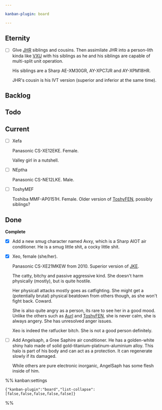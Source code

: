 ```yaml
---

kanban-plugin: board

---
```


## Eternity

- [ ] GIve [JHR](../Characters/Air%20Conditioners/JHR.md) siblings and cousins. Then assimilate JHR into a person-lith kinda like [VXU](../Characters/Air%20Conditioners/VXU.md) with his siblings as he and his siblings are capable of multi-split unit operation.
	
	His siblings are a Sharp AE-XM30GR, AY-XPC7JR and AY-XPM18HR.
	
	JHR's cousin is his IVT version (superior and inferior at the same time).


## Backlog



## Todo



## Current

- [ ] Xefa
	
	Panasonic CS-XE12EKE. Female.
	
	Valley girl in a nutshell.
- [ ] NEptha
	
	Panasonic CS-NE12LKE.
	Male.
- [ ] ToshyMEF
	
	Toshiba MMF-AP0151H. Female.
	Older version of [ToshyFEN](../Characters/Air%20Conditioners/ToshyFEN.md), possibly siblings?


## Done

**Complete**
- [x] Add a new smug character named Avxy, which is a Sharp AIOT air conditioner. He is a smug little shit, a cocky little shit.
- [x] Xeo, female (she/her).
	
	Panasonic CS-XE21MKEW from 2010. Superior version of [JKE](../Characters/Air%20Conditioners/JKE.md).
	
	The catty, bitchy and passive aggressive kind. She doesn't harm physically (mostly), but is quite hostile. 
	
	Her physicall attacks mostly goes as catfighting. She might get a (potentially brutal) physical beatdown from others though, as she won't fight back. Coward.
	
	She is also quite angry as a person, its rare to see her in a good mood. Unlike the others such as [Aurl](../Characters/Air%20Conditioners/Aurl.md) and [ToshyFEN](../Characters/Air%20Conditioners/ToshyFEN.md), she is never calm, she is always angery. She has unresolved anger issues.
	
	Xeo is indeed the ratfucker bitch. She is not a good person definitely.
- [ ] Add Angelsaph, a Gree Saphire air conditioner. He has a golden-white shiny halo made of solid gold-titanium-platinum-aluminium alloy. This halo is part of his body and can act as a protection. It can regenerate slowly if its damaged.
	
	While others are pure electronic inorganic, AngelSaph has some flesh inside of him.




%% kanban:settings
```
{"kanban-plugin":"board","list-collapse":[false,false,false,false,false]}
```
%%